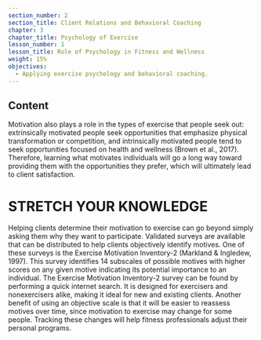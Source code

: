```yaml
---
section_number: 2
section_title: Client Relations and Behavioral Coaching
chapter: 3
chapter_title: Psychology of Exercise
lesson_number: 1
lesson_title: Role of Psychology in Fitness and Wellness
weight: 15%
objectives:
  - Applying exercise psychology and behavioral coaching.
---
```


## Content
Motivation also plays a role in the types of exercise that people seek out: extrinsically motivated people seek opportunities that emphasize physical transformation or competition, and intrinsically motivated people tend to seek opportunities focused on health and wellness (Brown et al., 2017). Therefore, learning what motivates individuals will go a long way toward providing them with the opportunities they prefer, which will ultimately lead to client satisfaction.

# STRETCH YOUR KNOWLEDGE

Helping clients determine their motivation to exercise can go beyond simply asking them why they want to participate. Validated surveys are available that can be distributed to help clients objectively identify motives. One of these surveys is the Exercise Motivation Inventory-2 (Markland & Ingledew, 1997). This survey identifies 14 subscales of possible motives with higher scores on any given motive indicating its potential importance to an individual. The Exercise Motivation Inventory-2 survey can be found by performing a quick internet search. It is designed for exercisers and nonexercisers alike, making it ideal for new and existing clients. Another benefit of using an objective scale is that it will be easier to reassess motives over time, since motivation to exercise may change for some people. Tracking these changes will help fitness professionals adjust their personal programs.